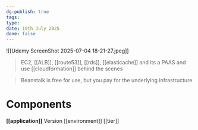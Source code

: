 ```yaml
---
dg-publish: true
tags: 
type: 
date: 19th July 2025
done: false
---
```


![[Udemy ScreenShot 2025-07-04 18-21-27.jpeg]]

> EC2, [[ALB]], [[route53]], [[rds]], [[elasticache]] and its a PAAS and use [[cloudformation]] behind the scenes

> Beanstalk is free for use, but you pay for the underlying infrastructure

# Components
**[[application]]** 
Version 
[[environment]] 
[[tier]]

